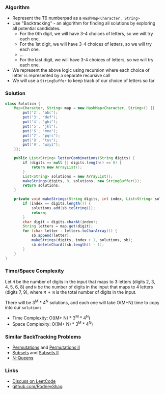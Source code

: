 ### Algorithm

- Represent the T9 numberpad as a `HashMap<Character, String>`
- Use "Backtracking" - an algorithm for finding all solutions by exploring all potential candidates.
  - For the 0th digit, we will have 3-4 choices of letters, so we will try each one.
  - For the 1st digit, we will have 3-4 choices of letters, so we will try each one.
  - ...
  - For the last digit, we will have 3-4 choices of letters, so we will try each one.
- We represent the above logic using recursion where each choice of letter is represented by a separate recursive call
- We will use a `StringBuffer` to keep track of our choice of letters so far

### Solution

```java
class Solution {
    Map<Character, String> map = new HashMap<Character, String>() {{
        put('2', "abc");
        put('3', "def");
        put('4', "ghi");
        put('5', "jkl");
        put('6', "mno");
        put('7', "pqrs");
        put('8', "tuv");
        put('9', "wxyz");
    }};

    public List<String> letterCombinations(String digits) {
        if (digits == null || digits.length() == 0) {
            return new ArrayList();
        }
        List<String> solutions = new ArrayList();
        makeStrings(digits, 0, solutions, new StringBuffer());
        return solutions;
    }

    private void makeStrings(String digits, int index, List<String> solutions, StringBuffer sb) {
        if (index == digits.length()) {
            solutions.add(sb.toString());
            return;
        }
        char digit = digits.charAt(index);
        String letters = map.get(digit);
        for (char letter : letters.toCharArray()) {
            sb.append(letter);
            makeStrings(digits, index + 1, solutions, sb);
            sb.deleteCharAt(sb.length() - 1);   
        }
    }
}
```

### Time/Space Complexity

Let `M`  be the number of digits in the input that maps to 3 letters (digits 2, 3, 4, 5, 6, 8) and `N` be the number of digits in the input that maps to 4 letters (digits 7, 9), where `M + N` is the total number of digits in the input.

There will be 3<sup>M</sup> * 4<sup>N</sup> solutions, and each one will take O(M+N) time to copy into our `solutions`

-  Time Complexity: O((M+ N) * 3<sup>M</sup> * 4<sup>N</sup>)
- Space Complexity: O((M+ N) * 3<sup>M</sup> * 4<sup>N</sup>)

### Similar BackTracking Problems

- [Permutations](https://leetcode.com/problems/permutations) and [Permutations II](https://leetcode.com/problems/permutations-ii)
- [Subsets](https://leetcode.com/problems/subsets) and [Subsets II](https://leetcode.com/problems/subsets-ii)
- [N-Queens](https://leetcode.com/problems/n-queens)

### Links

- [Discuss on LeetCode](https://leetcode.com/problems/letter-combinations-of-a-phone-number/discuss/313425)
- [github.com/RodneyShag](https://github.com/RodneyShag)
